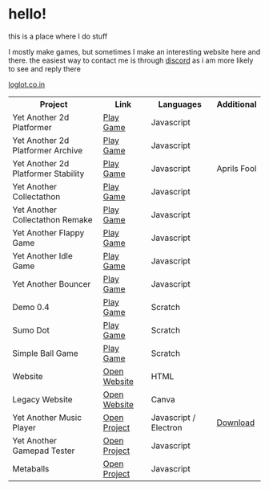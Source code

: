 <h1>hello!</h1>
this is a place where I do stuff

I mostly make games, but sometimes I make an interesting website here and there. 
the easiest way to contact me is through [discord](discord.loglot.xyz) as i am more likely to see and reply there


[loglot.co.in](https://loglot.github.io/)


<table>
    <tr>
        <th>Project</th>
        <th>Link</th>
        <th>Languages</th>
        <th>Additional</th>
    </tr>
    <tr>
        <td> Yet Another 2d Platformer </td>
        <td><a href=https://loglot.github.io/Yet-Another-2d-Platformer>Play Game</td>
        <td> Javascript </td>
    </tr>
    <tr>
        <td> Yet Another 2d Platformer Archive </td>
        <td><a href=https://loglot.github.io/yet-another-2d-platformer-archive>Play Game</td>
        <td> Javascript </td>
    </tr>
    <tr>
        <td> Yet Another 2d Platformer Stability </td>
        <td><a href=https://loglot.github.io/YA2P-Stability/>Play Game</td>
        <td> Javascript </td>
        <td> Aprils Fool </td>
    </tr>
    <tr>
        <td> Yet Another Collectathon </td>
        <td><a href=https://loglot.github.io/Yet-Another-Collectathon>Play Game</td>
        <td> Javascript </td>
    </tr>
    <tr>
        <td> Yet Another Collectathon Remake </td>
        <td><a href=https://loglot-dev.github.io/YaC-Remastered/>Play Game</td>
        <td> Javascript </td>
    </tr>
    <tr>
        <td> Yet Another Flappy Game </td>
        <td><a href=https://loglot.github.io/Yet-Another-Flappy-Game/>Play Game</td>
        <td> Javascript </td>
    </tr>
    <tr>
        <td> Yet Another Idle Game </td>
        <td><a href=https://loglot.github.io/Yet-Another-Idle-Game/>Play Game</td>
        <td> Javascript </td>
    </tr>
    <tr>
        <td> Yet Another Bouncer </td>
        <td><a href=https://loglot.github.io/Yet-Another-Bouncer/>Play Game</td>
        <td> Javascript </td>
    </tr>
    <tr>
        <td> Demo 0.4 </td>
        <td><a href=https://loglot.github.io/abandoned-game/>Play Game</td>
        <td> Scratch </td>
    </tr>
    <tr>
        <td> Sumo Dot </td>
        <td><a href=https://loglot.github.io/sumo-dot/>Play Game</td>
        <td> Scratch </td>
    </tr>
    <tr>
        <td> Simple Ball Game </td>
        <td><a href=https://loglot.github.io/simple-ball-game/>Play Game</td>
        <td> Scratch </td>
    </tr>
    <tr>
        <td> Website </td>
        <td><a href=https://loglot.github.io/>Open Website</td>
        <td> HTML </td>
    </tr>
    <tr>
        <td> Legacy Website </td>
        <td><a href=https://loglot.github.io/legacy/>Open Website</td>
        <td> Canva </td>
    </tr>
    <tr>
        <td> Yet Another Music Player </td>
        <td><a href=https://loglot.github.io/Yet-Another-Music-Player/>Open Project</td>
        <td> Javascript / Electron </td>
        <td><a href=https://github.com/loglot/Yet-Another-Music-Player/releases>Download</td>
    </tr>
    <tr>
        <td> Yet Another Gamepad Tester </td>
        <td><a href=https://loglot.github.io/Yet-Another-Gamepad-Tester/>Open Project</td>
        <td> Javascript </td>
    </tr>
    <tr>
        <td> Metaballs </td>
        <td><a href=https://loglot.github.io/MetaBalls/>Open Project</td>
        <td> Javascript </td>
    </tr>
</table>
